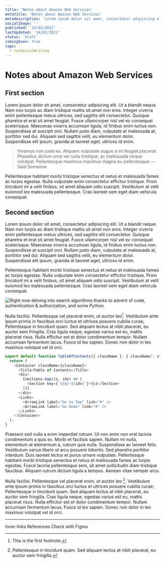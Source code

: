 ```yaml
---
title: 'Notes about Amazon Web Services'
metatitle: 'Notes about Amazon Web Services'
metadescription: 'Lorem ipsum dolor sit amet, consectetur adipiscing elit'
socialImage: ''
published: '14/02/2022'
lastUpdated: '14/02/2022'
status: 'draft'
comingSoon: true
tags:
  - technicalWriting
---
```


# Notes about Amazon Web Services

## First section

Lorem ipsum dolor sit amet, consectetur adipiscing elit. Ut a blandit neque. Nam non turpis ac diam tristique mattis sit amet non eros. Integer viverra enim pellentesque metus ultrices, sed sagittis elit consectetur. Quisque pharetra et erat sit amet feugiat. Fusce ullamcorper nisl vel ex consequat scelerisque. Maecenas viverra accumsan ligula, id finibus enim luctus non. Suspendisse at suscipit orci. Nullam justo diam, vulputate at malesuada at, porttitor sed dui. Aliquam sed sagittis velit, eu elementum dolor. Suspendisse elit ipsum, gravida at laoreet eget, ultrices id enim.

> Vivamus non justo ex. Aliquam vulputate augue a mi feugiat placerat. Phasellus dictum urna vel nulla tristique, ac malesuada neque volutpat. Pellentesque maximus maximus magna eu pellentesque — Said Someone

Pellentesque habitant morbi tristique senectus et netus et malesuada fames ac turpis egestas. Nulla vulputate enim consectetur efficitur tristique. Proin tincidunt mi a velit finibus, sit amet aliquam odio suscipit. Vestibulum at velit euismod leo malesuada pellentesque. Cras laoreet sem eget diam vehicula consequat.

## Second section

Lorem ipsum dolor sit amet, consectetur adipiscing elit. Ut a blandit neque. Nam non turpis ac diam tristique mattis sit amet non eros. Integer viverra enim pellentesque metus ultrices, sed sagittis elit consectetur. Quisque pharetra et erat sit amet feugiat. Fusce ullamcorper nisl vel ex consequat scelerisque. Maecenas viverra accumsan ligula, id finibus enim luctus non. Suspendisse at suscipit orci. Nullam justo diam, vulputate at malesuada at, porttitor sed dui. Aliquam sed sagittis velit, eu elementum dolor. Suspendisse elit ipsum, gravida at laoreet eget, ultrices id enim.

Pellentesque habitant morbi tristique senectus et netus et malesuada fames ac turpis egestas. Nulla vulputate enim consectetur efficitur tristique. Proin tincidunt mi a velit finibus, sit amet aliquam odio suscipit. Vestibulum at velit euismod leo malesuada pellentesque. Cras laoreet sem eget diam vehicula consequat.

![Right now delving into search algorithms thanks to advent of code, authentication & authorization, and some Python.](//images.ctfassets.net/bjk1kgb633gz/2kNE1fHsCmejw5matoMxrv/eb1c9367867857c5416f72cc26ee6b86/test.png)

Nulla facilisi. Pellentesque vel placerat enim, ut auctor leo[^1]. Vestibulum ante ipsum primis in faucibus orci luctus et ultrices posuere cubilia curae; Pellentesque in tincidunt quam. Sed aliquam lectus at nibh placerat, eu auctor sem fringilla. Cras ligula neque, egestas varius est eu, mattis placerat risus. Nulla efficitur est et dolor condimentum tempor. Nullam accumsan fermentum lacus. Fusce id leo sapien. Donec non dolor in leo maximus volutpat vel id orci.

```javascript
export default function TableOfContents({ className }: { className?: string }) {
  return (
    <Container className={className}>
      <Title>Table of Contents</Title>
      <div>
        {sections.map((s, idx) => (
          <Section key={`${s}-${idx}`}>{s}</Section>
        ))}
      </div>
      <Links>
        <ArrowLink label="Go to Top" link="#" />
        <ArrowLink label="Go Home" link="#" />
      </Links>
    </Container>
  );
}
```

Praesent sed nulla a enim imperdiet rutrum. Ut non enim non erat lacinia condimentum a quis ex. Morbi et facilisis sapien. Nullam mi nulla, elementum at elementum a, rutrum quis nulla. Suspendisse ac laoreet felis. Vestibulum varius libero ut arcu posuere lobortis. Sed pharetra porttitor interdum. Duis laoreet lectus et purus ornare vulputate. Pellentesque habitant morbi tristique senectus et netus et malesuada fames ac turpis egestas. Fusce lacinia pellentesque sem, sit amet sollicitudin diam tristique faucibus. Aliquam rutrum dictum ligula a tempus. Aenean vitae semper arcu.

Nulla facilisi. Pellentesque vel placerat enim, ut auctor leo [^2]. Vestibulum ante ipsum primis in faucibus orci luctus et ultrices posuere cubilia curae; Pellentesque in tincidunt quam. Sed aliquam lectus at nibh placerat, eu auctor sem fringilla. Cras ligula neque, egestas varius est eu, mattis placerat risus. Nulla efficitur est et dolor condimentum tempor. Nullam accumsan fermentum lacus. Fusce id leo sapien. Donec non dolor in leo maximus volutpat vel id orci.

[^1]: This is the first footnote.
[^2]: Pellentesque in tincidunt quam. Sed aliquam lectus at nibh placerat, eu auctor sem fringilla.

---

Inner links
References
Check with Figma
